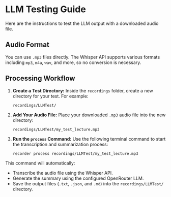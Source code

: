 # LLM Testing Guide

Here are the instructions to test the LLM output with a downloaded audio file.

## Audio Format

You can use `.mp3` files directly. The Whisper API supports various formats including `mp3`, `m4a`, `wav`, and more, so no conversion is necessary.

## Processing Workflow

1.  **Create a Test Directory:** Inside the `recordings` folder, create a new directory for your test. For example:
    ```
    recordings/LLMTest/
    ```

2.  **Add Your Audio File:** Place your downloaded `.mp3` audio file into the new directory:
    ```
    recordings/LLMTest/my_test_lecture.mp3
    ```

3.  **Run the `process` Command:** Use the following terminal command to start the transcription and summarization process:
    ```bash
    recorder process recordings/LLMTest/my_test_lecture.mp3
    ```

This command will automatically:
- Transcribe the audio file using the Whisper API.
- Generate the summary using the configured OpenRouter LLM.
- Save the output files (`.txt`, `.json`, and `.md`) into the `recordings/LLMTest/` directory.
